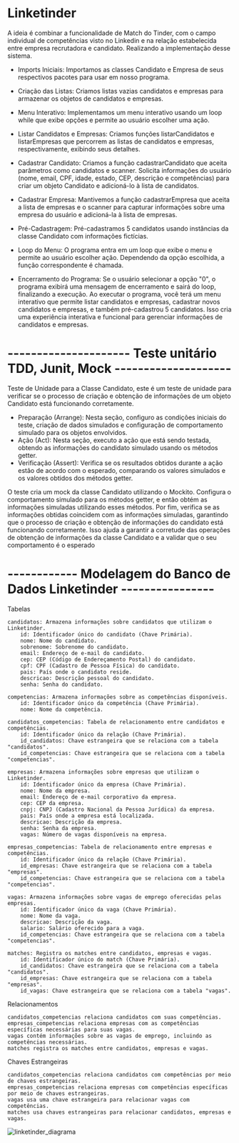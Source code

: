 # Linketinder

A ideia é combinar a funcionalidade de Match do Tinder, com o campo individual de competências visto no Linkedin e na relação estabelecida entre empresa recrutadora e candidato. 
Realizando a implementação desse sistema.

-  Imports Iniciais: Importamos as classes Candidato e Empresa de seus respectivos pacotes para usar em nosso programa.

- Criação das Listas: Criamos listas vazias candidatos e empresas para armazenar os objetos de candidatos e empresas.

- Menu Interativo: Implementamos um menu interativo usando um loop while que exibe opções e permite ao usuário escolher uma ação.

- Listar Candidatos e Empresas: Criamos funções listarCandidatos e listarEmpresas que percorrem as listas de candidatos e empresas, respectivamente, exibindo seus detalhes.

- Cadastrar Candidato: Criamos a função cadastrarCandidato que aceita parâmetros como candidatos e scanner. Solicita informações do usuário (nome, email, CPF, idade, estado, CEP, descrição e competências) para criar um objeto Candidato e adicioná-lo à lista de candidatos.

- Cadastrar Empresa: Mantivemos a função cadastrarEmpresa que aceita a lista de empresas e o scanner para capturar informações sobre uma empresa do usuário e adicioná-la à lista de empresas.

- Pré-Cadastragem: Pré-cadastramos 5 candidatos usando instâncias da classe Candidato com informações fictícias.

- Loop do Menu: O programa entra em um loop que exibe o menu e permite ao usuário escolher ação. Dependendo da opção escolhida, a função correspondente é chamada.

- Encerramento do Programa: Se o usuário selecionar a opção "0", o programa exibirá uma mensagem de encerramento e sairá do loop, finalizando a execução. Ao executar o programa, você terá um menu interativo que permite listar candidatos e empresas, cadastrar novos candidatos e empresas, e também pré-cadastrou 5 candidatos. Isso cria uma experiência interativa e funcional para gerenciar informações de candidatos e empresas.

# --------------------- Teste unitário TDD, Junit, Mock --------------------

Teste de Unidade para a Classe Candidato, este é um teste de unidade para verificar se o processo de criação e obtenção de informações de um objeto Candidato está funcionando corretamente. 

  - Preparação (Arrange): Nesta seção, configuro as condições iniciais do teste, criação de dados simulados e configuração de comportamento simulado para os objetos envolvidos.
  - Ação (Act): Nesta seção, executo a ação que está sendo testada, obtendo as informações do candidato simulado usando os métodos getter.
  - Verificação (Assert): Verifica se os resultados obtidos durante a ação estão de acordo com o esperado, comparando os valores simulados e os valores obtidos dos métodos getter.

O teste cria um mock da classe Candidato utilizando o Mockito. 
Configura o comportamento simulado para os métodos getter, e então obtém as informações simuladas utilizando esses métodos. 
Por fim, verifica se as informações obtidas coincidem com as informações simuladas, garantindo que o processo de criação e obtenção de informações do candidato está funcionando corretamente.
Isso ajuda a garantir a corretude das operações de obtenção de informações da classe Candidato e a validar que o seu comportamento é o esperado

# ------------ Modelagem do Banco de Dados Linketinder ----------------
Tabelas

    candidatos: Armazena informações sobre candidatos que utilizam o Linketinder.
        id: Identificador único do candidato (Chave Primária).
        nome: Nome do candidato.
        sobrenome: Sobrenome do candidato.
        email: Endereço de e-mail do candidato.
        cep: CEP (Código de Endereçamento Postal) do candidato.
        cpf: CPF (Cadastro de Pessoa Física) do candidato.
        pais: País onde o candidato reside.
        descricao: Descrição pessoal do candidato.
        senha: Senha do candidato.

    competencias: Armazena informações sobre as competências disponíveis.
        id: Identificador único da competência (Chave Primária).
        nome: Nome da competência.

    candidatos_competencias: Tabela de relacionamento entre candidatos e competências.
        id: Identificador único da relação (Chave Primária).
        id_candidatos: Chave estrangeira que se relaciona com a tabela "candidatos".
        id_competencias: Chave estrangeira que se relaciona com a tabela "competencias".

    empresas: Armazena informações sobre empresas que utilizam o Linketinder.
        id: Identificador único da empresa (Chave Primária).
        nome: Nome da empresa.
        email: Endereço de e-mail corporativo da empresa.
        cep: CEP da empresa.
        cnpj: CNPJ (Cadastro Nacional da Pessoa Jurídica) da empresa.
        pais: País onde a empresa está localizada.
        descricao: Descrição da empresa.
        senha: Senha da empresa.
        vagas: Número de vagas disponíveis na empresa.

    empresas_competencias: Tabela de relacionamento entre empresas e competências.
        id: Identificador único da relação (Chave Primária).
        id_empresas: Chave estrangeira que se relaciona com a tabela "empresas".
        id_competencias: Chave estrangeira que se relaciona com a tabela "competencias".

    vagas: Armazena informações sobre vagas de emprego oferecidas pelas empresas.
        id: Identificador único da vaga (Chave Primária).
        nome: Nome da vaga.
        descricao: Descrição da vaga.
        salario: Salário oferecido para a vaga.
        id_competencias: Chave estrangeira que se relaciona com a tabela "competencias".

    matches: Registra os matches entre candidatos, empresas e vagas.
        id: Identificador único do match (Chave Primária).
        id_candidatos: Chave estrangeira que se relaciona com a tabela "candidatos".
        id_empresas: Chave estrangeira que se relaciona com a tabela "empresas".
        id_vagas: Chave estrangeira que se relaciona com a tabela "vagas".

Relacionamentos

    candidatos_competencias relaciona candidatos com suas competências.
    empresas_competencias relaciona empresas com as competências específicas necessárias para suas vagas.
    vagas contém informações sobre as vagas de emprego, incluindo as competências necessárias.
    matches registra os matches entre candidatos, empresas e vagas.

Chaves Estrangeiras

    candidatos_competencias relaciona candidatos com competências por meio de chaves estrangeiras.
    empresas_competencias relaciona empresas com competências específicas por meio de chaves estrangeiras.
    vagas usa uma chave estrangeira para relacionar vagas com competências.
    matches usa chaves estrangeiras para relacionar candidatos, empresas e vagas.
  ![linketinder_diagrama](https://github.com/brunnagual/Linketinder/assets/109802322/1e44e570-92fb-4ea7-ab3c-64acad2c0f52)

